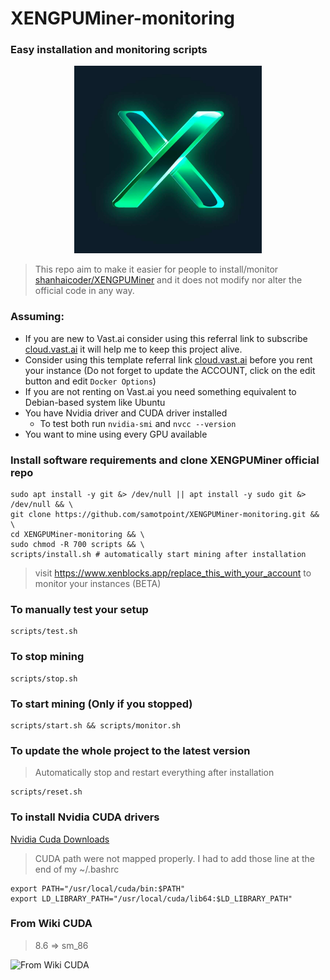 # XENGPUMiner-monitoring

### Easy installation and monitoring scripts

<div style="width: 100%; text-align: center">
  <img src="docs/xenblocks-app.jpg" alt="Xenblocks App" style="width:300px"/>
</div>

> This repo aim to make it easier for people to install/monitor [shanhaicoder/XENGPUMiner](https://github.com/shanhaicoder/XENGPUMiner) and it does not modify nor alter the official code in any way.

### Assuming:

- If you are new to Vast.ai consider using this referral link to subscribe [cloud.vast.ai](https://cloud.vast.ai/?ref_id=90806) it will help me to keep this project alive.
- Consider using this template referral link
  [cloud.vast.ai](https://cloud.vast.ai/?ref_id=90806&template_id=943845b450e59b31720e684755cb9405) before you rent your
  instance (Do not forget to update the ACCOUNT, click on the edit button and edit `Docker Options`)
- If you are not renting on Vast.ai you need something equivalent to Debian-based system like Ubuntu
- You have Nvidia driver and CUDA driver installed
    - To test both run `nvidia-smi` and `nvcc --version`
- You want to mine using every GPU available

### Install software requirements and clone XENGPUMiner official repo

```shell
sudo apt install -y git &> /dev/null || apt install -y sudo git &> /dev/null && \
git clone https://github.com/samotpoint/XENGPUMiner-monitoring.git && \
cd XENGPUMiner-monitoring && \
sudo chmod -R 700 scripts && \
scripts/install.sh # automatically start mining after installation
```

> visit https://www.xenblocks.app/replace_this_with_your_account to monitor your instances (BETA)

### To manually test your setup

```shell
scripts/test.sh
```

### To stop mining

```shell
scripts/stop.sh
```

### To start mining (Only if you stopped)

```shell
scripts/start.sh && scripts/monitor.sh
```

### To update the whole project to the latest version

> Automatically stop and restart everything after installation

```shell
scripts/reset.sh
```

### To install Nvidia CUDA drivers

[Nvidia Cuda Downloads](https://developer.nvidia.com/cuda-downloads)

> CUDA path were not mapped properly. I had to add those line at the end of my ~/.bashrc

```shell
export PATH="/usr/local/cuda/bin:$PATH"
export LD_LIBRARY_PATH="/usr/local/cuda/lib64:$LD_LIBRARY_PATH"
```

### From Wiki CUDA

> 8.6 => sm_86

![From Wiki CUDA](docs/wiki_cuda.png)
